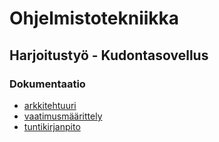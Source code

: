 # Ohjelmistotekniikka

## Harjoitustyö - Kudontasovellus
### Dokumentaatio

* [arkkitehtuuri](https://github.com/emmakamutta/ot-harjoitustyo/blob/master/dokumentaatio/arkkitehtuuri.md)
* [vaatimusmäärittely](https://github.com/emmakamutta/ot-harjoitustyo/blob/master/dokumentaatio/vaatimusmaarittely.md)
* [tuntikirjanpito](https://github.com/emmakamutta/ot-harjoitustyo/blob/master/dokumentaatio/tuntikirjanpito.md)
